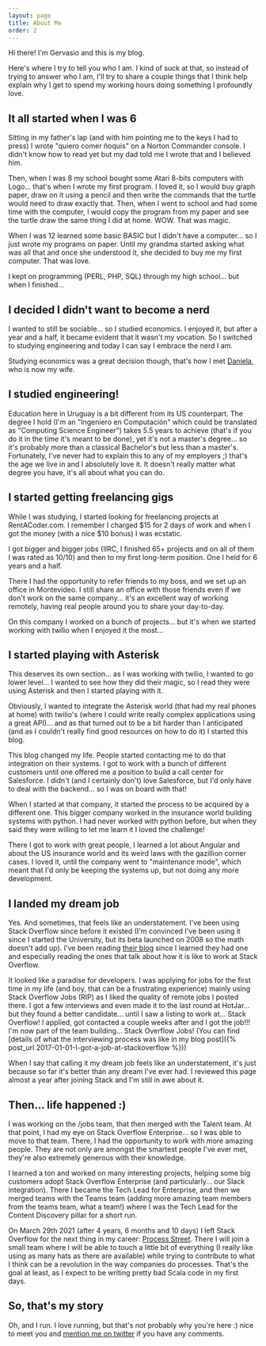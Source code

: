 ```yaml
---
layout: page
title: About Me
order: 2
---
```


Hi there! I'm Gervasio and this is my blog.

Here's where I try to tell you who I am. I kind of suck at that, so instead of trying to answer who I am, I'll try to share a couple things that I think help explain why I get to spend my working hours doing something I profoundly love.

## It all started when I was 6
Sitting in my father's lap (and with him pointing me to the keys I had to press) I wrote "quiero comer ñoquis" on a Norton Commander console. I didn't know how to read yet but my dad told me I wrote that and I believed him.

Then, when I was 8 my school bought some Atari 8-bits computers with Logo... that's when I wrote my first program. I loved it, so I would buy graph paper, draw on it using a pencil and then write the commands that the turtle would need to draw exactly that. Then, when I went to school and had some time with the computer, I would copy the program from my paper and see the turtle draw the same thing I did at home. WOW. That was magic.

When I was 12 learned some basic BASIC but I didn't have a computer... so I just wrote my programs on paper. Until my grandma started asking what was all that and once she understood it, she decided to buy me my first computer. That was love.

I kept on programming (PERL, PHP, SQL) through my high school... but when I finished...

## I decided I didn't want to become a nerd
I wanted to still be sociable... so I studied economics. I enjoyed it, but after a year and a half, it became evident that it wasn't my vocation. So I switched to studying engineering and today I can say I embrace the nerd I am.

Studying economics was a great decision though, that's how I met [Daniela](https://d4tagirl.com), who is now my wife.

## I studied engineering!
Education here in Uruguay is a bit different from its US counterpart. The degree I hold (I'm an "Ingeniero en Computación" which could be translated as "Computing Science Engineer") takes 5.5 years to achieve (that's if you do it in the time it's meant to be done), yet it's not a master's degree... so it's probably more than a classical Bachelor's but less than a master's. Fortunately, I've never had to explain this to any of my employers ;) that's the age we live in and I absolutely love it. It doesn't really matter what degree you have, it's all about what you can do.

## I started getting freelancing gigs
While I was studying, I started looking for freelancing projects at RentACoder.com. I remember I charged $15 for 2 days of work and when I got the money (with a nice $10 bonus) I was ecstatic.

I got bigger and bigger jobs (IIRC, I finished 65+ projects and on all of them I was rated as 10/10) and then to my first long-term position. One I held for 6 years and a half.

There I had the opportunity to refer friends to my boss, and we set up an office in Montevideo. I still share an office with those friends even if we don't work on the same company... it's an excellent way of working remotely, having real people around you to share your day-to-day.

On this company I worked on a bunch of projects... but it's when we started working with twilio when I enjoyed it the most...

## I started playing with Asterisk
This deserves its own section... as I was working with twilio, I wanted to go lower level... I wanted to see how they did their magic, so I read they were using Asterisk and then I started playing with it.

Obviously, I wanted to integrate the Asterisk world (that had my real phones at home) with twilio's (where I could write really complex applications using a great API)... and as that turned out to be a bit harder than I anticipated (and as I couldn't really find good resources on how to do it) I started this blog.

This blog changed my life. People started contacting me to do that integration on their systems. I got to work with a bunch of different customers until one offered me a position to build a call center for Salesforce. I didn't (and I certainly don't) love Salesforce, but I'd only have to deal with the backend... so I was on board with that!

When I started at that company, it started the process to be acquired by a different one. This bigger company worked in the insurance world building systems with python. I had never worked with python before, but when they said they were willing to let me learn it I loved the challenge!

There I got to work with great people, I learned a lot about Angular and about the US insurance world and its weird laws with the gazillion corner cases. I loved it, until the company went to "maintenance mode", which meant that I'd only be keeping the systems up, but not doing any more development.

## I landed my dream job
Yes. And sometimes, that feels like an understatement. I've been using Stack Overflow since before it existed (I'm convinced I've been using it since I started the University, but its beta launched on 2008 so the math doesn't add up). I've been reading [their blog](https://stackoverflow.blog/engineering/) since I learned they had one and especially reading the ones that talk about how it is like to work at Stack Overflow.

It looked like a paradise for developers. I was applying for jobs for the first time in my life (and boy, that can be a frustrating experience) mainly using Stack Overflow Jobs (RIP) as I liked the quality of remote jobs I posted there. I got a few interviews and even made it to the last round at HotJar... but they found a better candidate... until I saw a listing to work at... Stack Overflow! I applied, got contacted a couple weeks after and I got the job!!! I'm now part of the team building... Stack Overflow Jobs! (You can find [details of what the interviewing process was like in my blog post]({% post_url 2017-01-01-I-got-a-job-at-stackoverflow %}))

When I say that calling it my dream job feels like an understatement, it's just because so far it's better than any dream I've ever had. I reviewed this page almost a year after joining Stack and I'm still in awe about it.

## Then... life happened :)
I was working on the /jobs team, that then merged with the Talent team. At that point, I had my eye on Stack Overflow Enterprise... so I was able to move to that team. There, I had the opportunity to work with more amazing people. They are not only are amongst the smartest people I've ever met, they're also extremely generous with their knowledge.

I learned a ton and worked on many interesting projects, helping some big customers adopt Stack Overflow Enterprise (and particularly... our Slack integration). There I became the Tech Lead for Enterprise, and then we merged teams with the Teams team (adding more amazing team members from the teams team, what a team!) where I was the Tech Lead for the Content Discovery pillar for a short run.

On March 29th 2021 (after 4 years, 6 months and 10 days) I left Stack Overflow for the next thing in my career: [Process Street](https://www.process.st). There I will join a small team where I will be able to touch a little bit of everything (I really like using as many hats as there are available) while trying to contribute to what I think can be a revolution in the way companies do processes. That's the goal at least, as I expect to be writing pretty bad Scala code in my first days.

## So, that's my story
Oh, and I run. I love running, but that's not probably why you're here :) nice to meet you and [mention me on twitter](https://twitter.com/g3rv4) if you have any comments.
